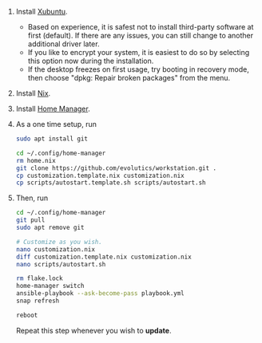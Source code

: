1. Install [Xubuntu](https://xubuntu.org).
   - Based on experience, it is safest not to install third-party software at
     first (default). If there are any issues, you can still change to another
     additional driver later.
   - If you like to encrypt your system, it is easiest to do so by selecting
     this option now during the installation.
   - If the desktop freezes on first usage, try booting in recovery mode, then
     choose "dpkg: Repair broken packages" from the menu.
1. Install [Nix](https://nixos.org).
1. Install [Home Manager](https://nix-community.github.io/home-manager/).
1. As a one time setup, run

   ```bash
   sudo apt install git

   cd ~/.config/home-manager
   rm home.nix
   git clone https://github.com/evolutics/workstation.git .
   cp customization.template.nix customization.nix
   cp scripts/autostart.template.sh scripts/autostart.sh
   ```

1. Then, run

   ```bash
   cd ~/.config/home-manager
   git pull
   sudo apt remove git

   # Customize as you wish.
   nano customization.nix
   diff customization.template.nix customization.nix
   nano scripts/autostart.sh

   rm flake.lock
   home-manager switch
   ansible-playbook --ask-become-pass playbook.yml
   snap refresh

   reboot
   ```

   Repeat this step whenever you wish to **update**.
